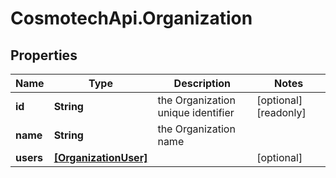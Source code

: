 # CosmotechApi.Organization

## Properties

Name | Type | Description | Notes
------------ | ------------- | ------------- | -------------
**id** | **String** | the Organization unique identifier | [optional] [readonly] 
**name** | **String** | the Organization name | 
**users** | [**[OrganizationUser]**](OrganizationUser.md) |  | [optional] 


